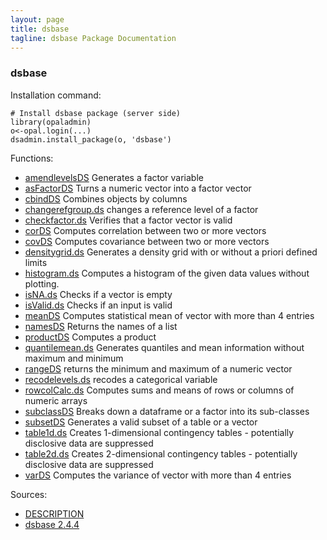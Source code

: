 ```yaml
---
layout: page
title: dsbase
tagline: dsbase Package Documentation
---
```



### dsbase

Installation command:

	# Install dsbase package (server side)
	library(opaladmin)
	o<-opal.login(...)
	dsadmin.install_package(o, 'dsbase')

Functions:


* [amendlevelsDS](amendlevelsDS.html) Generates a factor variable
* [asFactorDS](asFactorDS.html) Turns a numeric vector into a factor vector
* [cbindDS](cbindDS.html) Combines objects by columns
* [changerefgroup.ds](changerefgroup.ds.html) changes a reference level of a factor
* [checkfactor.ds](checkfactor.ds.html) Verifies that a factor vector is valid
* [corDS](corDS.html) Computes correlation between two or more vectors
* [covDS](covDS.html) Computes covariance between two or more vectors
* [densitygrid.ds](densitygrid.ds.html) Generates a density grid with or without a priori defined limits
* [histogram.ds](histogram.ds.html) Computes a histogram of the given data values without plotting.
* [isNA.ds](isNA.ds.html) Checks if a vector is empty
* [isValid.ds](isValid.ds.html) Checks if an input is valid
* [meanDS](meanDS.html) Computes statistical mean of vector with more than 4 entries
* [namesDS](namesDS.html) Returns the names of a list
* [productDS](productDS.html) Computes a product
* [quantilemean.ds](quantilemean.ds.html) Generates quantiles and mean information without maximum and minimum
* [rangeDS](rangeDS.html) returns the minimum and maximum of a numeric vector
* [recodelevels.ds](recodelevels.ds.html) recodes a categorical variable
* [rowcolCalc.ds](rowcolCalc.ds.html) Computes sums and means of rows or columns of numeric arrays
* [subclassDS](subclassDS.html) Breaks down a dataframe or a factor into its sub-classes
* [subsetDS](subsetDS.html) Generates a valid subset of a table or a vector
* [table1d.ds](table1d.ds.html) Creates 1-dimensional contingency tables - potentially disclosive data are suppressed
* [table2d.ds](table2d.ds.html) Creates 2-dimensional contingency tables - potentially disclosive data are suppressed
* [varDS](varDS.html) Computes the variance of vector with more than 4 entries

Sources:

* [DESCRIPTION](https://raw.github.com/datashield/dsbase/2.4.4/DESCRIPTION)
* [dsbase 2.4.4](https://github.com/datashield/dsbase/tree/2.4.4)
